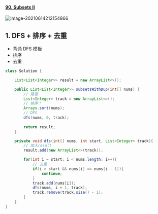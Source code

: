 #### [90. Subsets II](https://leetcode-cn.com/problems/subsets-ii/)

![image-20210614212154866](https://raw.githubusercontent.com/TWDH/Leetcode-From-Zero/pictures/img/image-20210614212154866.png)

## 1. DFS + 排序 + 去重

* 背诵 DFS 模板
* 排序
* 去重

```java
class Solution {

    List<List<Integer>> result = new ArrayList<>();

    public List<List<Integer>> subsetsWithDup(int[] nums) {
        // 路径
        List<Integer> track = new ArrayList<>();
        // 排序！
        Arrays.sort(nums);
        // DFS
        dfs(nums, 0, track);
        
        return result;
    }

    private void dfs(int[] nums, int start, List<Integer> track){
        // 加入result
        result.add(new ArrayList<>(track));

        for(int i = start; i < nums.length; i++){
            // 去重
            if(i > start && nums[i] == nums[i - 1]){
                continue;
            }
            track.add(nums[i]);
            dfs(nums, i + 1, track);
            track.remove(track.size() - 1);
        }
    }
}
```

